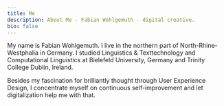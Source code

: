 ```yaml
---
title: Me
description: About Me - Fabian Wohlgemuth - digital creative.
bio: false
---
```


My name is Fabian Wohlgemuth. I live in the northern part of North-Rhine-Westphalia in Germany. I studied Linguistics & Texttechnology and Computational Linguistics at Bielefeld University, Germany and Trinity College Dublin, Ireland.

Besides my fascination for brilliantly thought through User Experience Design, I concentrate myself on continuous self-improvement and let digitalization help me with that.